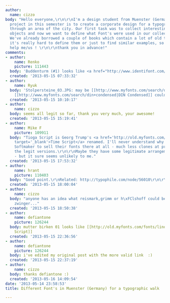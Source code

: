 ```yaml
---
author:
  name: cizzo
body: "Hello everyone,\r\n\r\nI'm a design student from Muenster (Germany) and our
  project in this semester is to create a corporate design for a typographic walk
  through an area of the city. Our first task was to collect interesting typographical
  objects and now we want to define what Font's were used in our collection of examples.
  We've already borrowed a couple of books which contain a lot of old typefaces, but
  it's really hard to define them or just to find similar examples, so maybe you can
  help me/us ! \r\n\r\nthank you in advance!"
comments:
- author:
    name: Renko
    picture: 111443
  body: 'Buddenturm (#1) looks like <a href="http://www.identifont.com/show?K9">DIN</a>. '
  created: '2013-05-15 07:33:32'
- author:
    name: Ryuk
  body: 'Stolpersteine_03.JPG: may be [[http://www.myfonts.com/search/din|DIN]] or
    [[http://www.myfonts.com/search/din+condensed|DIN Condensed]] could do the trick'
  created: '2013-05-15 10:10:17'
- author:
    name: cizzo
  body: seems all legit so far, thank you very much, your awesome!
  created: '2013-05-15 15:19:41'
- author:
    name: Mike F
    picture: 109911
  body: "Tioga Script is Georg Trump's <a href='http://old.myfonts.com/fonts/linotype/time-script-lt/'
    target='_blank'>Time Script</a> renamed. I'll never understand why MyFonts allows
    Softmaker to sell their fonts there at all - much less clones at prices that undercut
    the legit versions.\r\n\r\nMaybe they have some legitimate arrangement to do this
    - but it sure seems unlikely to me."
  created: '2013-05-15 17:53:32'
- author:
    name: hrant
    picture: 110403
  body: "Good point.\r\nRelated: http://typophile.com/node/56010\r\n\r\nhhp\r\n"
  created: '2013-05-15 18:00:04'
- author:
    name: cizzo
  body: "anyone has an idea what reismark,grimm or h\xFClshoff could be ? we can skip
    zwinger..."
  created: '2013-05-15 18:50:38'
- author:
    name: defiantone
    picture: 126244
  body: mutter birken 01 looks like [[http://old.myfonts.com/fonts/linotype/time-script-lt/|Time
    Script]]
  created: '2013-05-15 22:36:56'
- author:
    name: defiantone
    picture: 126244
  body: i've edited my original post with the more valid link  :)
  created: '2013-05-15 22:37:19'
- author:
    name: cizzo
  body: thanks defiantone :)
  created: '2013-05-16 14:09:54'
date: '2013-05-14 23:58:53'
title: Different Font's in Muenster (Germany) for a typographic walk

---
```

